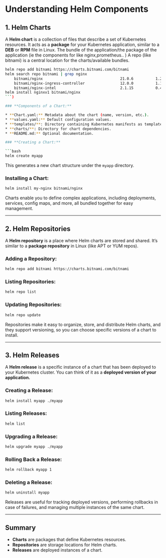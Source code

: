 # Understanding Helm Components


## 1. Helm Charts

A **Helm chart** is a collection of files that describe a set of Kubernetes resources. It acts as a **package** for your Kubernetes application, similar to a **DEB** or **RPM** file in Linux. The bundle of the application/the package of the application (ie the components for like nginx,prometheus.. )
A repo (like bitnami) is a central location for the charts/available bundles. 
``` sh 
helm repo add bitnami https://charts.bitnami.com/bitnami
helm search repo bitnami | grep nginx
    bitnami/nginx                               	21.0.6       	1.29.0       	NGINX Open Source is a web server that can be a...
    bitnami/nginx-ingress-controller            	12.0.0       	1.13.0       	NGINX Ingress Controller is an Ingress controll...
    bitnami/nginx-intel                         	2.1.15       	0.4.9        	DEPRECATED NGINX Open Source for Intel is a lig
helm install nginxv1 bitnami/nginx 
```)

### **Components of a Chart:**

* **Chart.yaml:** Metadata about the chart (name, version, etc.).
* **values.yaml:** Default configuration values.
* **templates/**: Directory containing Kubernetes manifests as templates.
* **charts/**: Directory for chart dependencies.
* **README.md:** Optional documentation.

### **Creating a Chart:**

```bash
helm create myapp
```

This generates a new chart structure under the `myapp` directory.

### **Installing a Chart:**

```bash
helm install my-nginx bitnami/nginx
```

Charts enable you to define complex applications, including deployments, services, config maps, and more, all bundled together for easy management.

---

## 2. Helm Repositories

A **Helm repository** is a place where Helm charts are stored and shared. It’s similar to a **package repository** in Linux (like APT or YUM repos).

### **Adding a Repository:**

```bash
helm repo add bitnami https://charts.bitnami.com/bitnami
```

### **Listing Repositories:**

```bash
helm repo list
```

### **Updating Repositories:**

```bash
helm repo update
```

Repositories make it easy to organize, store, and distribute Helm charts, and they support versioning, so you can choose specific versions of a chart to install.

---

## 3. Helm Releases

A **Helm release** is a specific instance of a chart that has been deployed to your Kubernetes cluster. You can think of it as a **deployed version of your application.**

### **Creating a Release:**

```bash
helm install myapp ./myapp
```

### **Listing Releases:**

```bash
helm list
```

### **Upgrading a Release:**

```bash
helm upgrade myapp ./myapp
```

### **Rolling Back a Release:**

```bash
helm rollback myapp 1
```

### **Deleting a Release:**

```bash
helm uninstall myapp
```

Releases are useful for tracking deployed versions, performing rollbacks in case of failures, and managing multiple instances of the same chart.

---

## Summary

* **Charts** are packages that define Kubernetes resources.
* **Repositories** are storage locations for Helm charts.
* **Releases** are deployed instances of a chart.